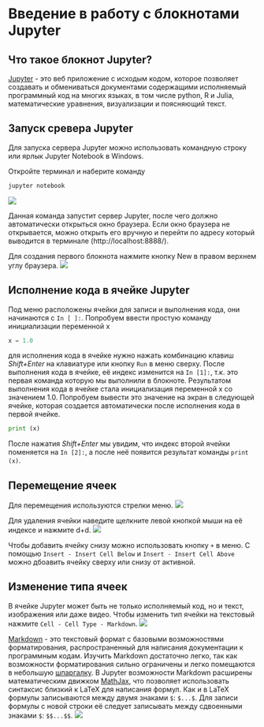 # Введение в работу с блокнотами Jupyter

## Что такое блокнот Jupyter?
[Jupyter](https://jupyter.org/index.html) - это веб приложение с исходым кодом, которое позволяет создавать и обмениваться документами содержащими исполняемый 
программный код на многих языках, в том числе python, R и Julia, математические уравнения, визуализации и поясняющий текст. 

## Запуск сревера Jupyter
Для запуска сервера Jupyter можно использовать командную строку или ярлык Jupyter Notebook в Windows. 

Откройте терминал и наберите команду 
```Bash
jupyter notebook
```
![](https://github.com/yakovenko-ivan/Mat_Model_for_Tech_Phys/blob/master/files/prepare/jupyter_start.gif?raw=true)

Данная команда запустит сервер Jupyter, после чего должно автоматически открыться окно браузера. Если окно браузера не открывается,
можно открыть его вручную и перейти по адресу который выводится в терминале (http://localhost:8888/).

Для создания первого блокнота нажмите кнопку New в правом верхнем углу браузера.
![](https://github.com/yakovenko-ivan/Mat_Model_for_Tech_Phys/blob/master/files/prepare/jupyter_new_notebook.gif?raw=true)

## Исполнение кода в ячейке Jupyter

Под меню расположены ячейки для записи и выполнения кода, они начинаются с `In [ ]:`. Попробуем ввести простую команду инициализации 
переменной x 

```Python
x = 1.0
```
для исполнения кода в ячейке нужно нажать комбинацию клавиш *Shift+Enter* на клавиатуре или кнопку `Run` в меню сверху. После выполнения
кода в ячейке, её индекс изменится на `In [1]:`, т.к. это первая команда которую мы выполнили в блокноте.
Результатом выполнения кода в ячейке стала инициализация переменной x со значением 1.0.
Попробуем вывести это значение на экран в следующей ячейке, которая создается автоматически после исполнения кода в первой ячейке.

```Python
print (x)
```
После нажатия *Shift+Enter* мы увидим, что индекс второй ячейки поменяется на `In [2]:`, а после неё появится результат команды `print (x)`.

## Перемещение ячеек

Для перемещения используются стрелки меню. 
![](https://github.com/yakovenko-ivan/Mat_Model_for_Tech_Phys/blob/master/files/prepare/jupyter_moving_cell.gif?raw=true)

Для удаления ячейки наведите щелкните левой кнопкой мыши на её индексе и нажмите d+d.
![](https://github.com/yakovenko-ivan/Mat_Model_for_Tech_Phys/blob/master/files/prepare/jupyter_deleting_cell.gif?raw=true)

Чтобы добавить ячейку снизу можно использовать кнопку `+` в меню. С помощью `Insert - Insert Cell Below` и `Insert - Insert Cell Above`
 можно дбоавить ячейку сверху или снизу от активной. 

## Изменение типа ячеек

В ячейке Jupyter может быть не только исполняемый код, но и текст, изображения или даже видео. Чтобы изменить тип ячейки на текстовый
нажмите `Cell - Cell Type - Markdown`.
![](https://github.com/yakovenko-ivan/Mat_Model_for_Tech_Phys/blob/master/files/prepare/jupyter_markdown_cell.gif?raw=true)

[Markdown](https://www.markdownguide.org/) - это текстовый формат с базовыми возможностями форматирования, распространенный для написания документации к программным
кодам. Изучить Markdown достаточно легко, так как возможности форматирования сильно ограничены и легко помещаются в небольшую 
[шпаргалку](https://www.markdownguide.org/cheat-sheet/). В Jupyter возможности Markdown расширены математическим движком [MathJax](https://www.mathjax.org/),
что позволяет использовать синтаксис близкий к LaTeX для написания формул. Как и в LaTeX формулы записываются между двумя знаками `$`:
`$...$`. Для записи формулы с новой строки её следует записывать между сдвоенными знаками `$`: `$$...$$`.
![](https://github.com/yakovenko-ivan/Mat_Model_for_Tech_Phys/blob/master/files/prepare/jupyter_markdown_latex_cell.gif?raw=true)









